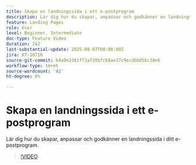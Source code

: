 ```yaml
---
title: Skapa en landningssida i ett e-postprogram
description: Lär dig hur du skapar, anpassar och godkänner en landningssida i ditt e-postprogram.
feature: Landing Pages
role: User
level: Beginner, Intermediate
doc-type: Feature Video
duration: 242
last-substantial-update: 2025-08-07T00:00:00Z
jira: KT-18710
source-git-commit: b4a9e2361ff3af20bfc68ae37c9ecdbb056c38e6
workflow-type: tm+mt
source-wordcount: '42'
ht-degree: 0%

---
```



# Skapa en landningssida i ett e-postprogram

Lär dig hur du skapar, anpassar och godkänner en landningssida i ditt e-postprogram.

>[!VIDEO](https://video.tv.adobe.com/v/3470649/?learn=on&enablevpops&captions=swe)
